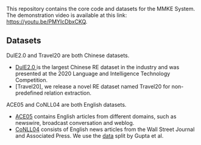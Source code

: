 This repository contains the core code and datasets for the MMKE System. 
The demonstration video is available at this link: https://youtu.be/PMYIcDbxCKQ.

## Datasets
DuIE2.0 and Travel20 are both Chinese datasets. 
- [DuIE2.0 ](https://github.com/PaddlePaddle/Research/tree/master/KG/DuIE_Baseline) is the largest Chinese RE dataset in the industry and was presented at the 2020 Language and Intelligence Technology Competition. 
- [Travel20], we release a novel RE dataset named Travel20 for non-predefined relation extraction.

ACE05 and CoNLL04 are both English datasets.
- [ACE05](https://catalog.ldc.upenn.edu/LDC2006T06) contains English articles from different domains, such as newswire, broadcast conversation and weblog. 
- [CoNLL04](https://cogcomp.seas.upenn.edu/Data/ER/conll04.corp) consists of English news articles from the Wall Street Journal and Associated Press. We use the [data](https://github.com/bekou/multihead_joint_entity_relation_extraction/tree/master/data/CoNLL04) split by Gupta et al.
